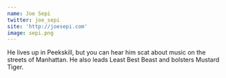 ```yaml
---
name: Joe Sepi
twitter: joe_sepi
site: 'http://joesepi.com'
image: sepi.png
---
```


He lives up in Peekskill, but you can hear him scat about music on the streets of Manhattan. He also leads Least Best Beast and bolsters Mustard Tiger.
